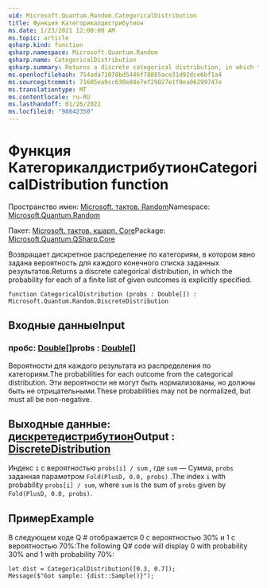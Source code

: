 ```yaml
---
uid: Microsoft.Quantum.Random.CategoricalDistribution
title: Функция Категорикалдистрибутион
ms.date: 1/23/2021 12:00:00 AM
ms.topic: article
qsharp.kind: function
qsharp.namespace: Microsoft.Quantum.Random
qsharp.name: CategoricalDistribution
qsharp.summary: Returns a discrete categorical distribution, in which the probability for each of a finite list of given outcomes is explicitly specified.
ms.openlocfilehash: 754ada71078bd5446f78885ace31d92dce6bf1a4
ms.sourcegitcommit: 71605ea9cc630e84e7ef29027e1f0ea06299747e
ms.translationtype: MT
ms.contentlocale: ru-RU
ms.lasthandoff: 01/26/2021
ms.locfileid: "98842350"
---
```

# <a name="categoricaldistribution-function"></a><span data-ttu-id="80523-102">Функция Категорикалдистрибутион</span><span class="sxs-lookup"><span data-stu-id="80523-102">CategoricalDistribution function</span></span>

<span data-ttu-id="80523-103">Пространство имен: [Microsoft. тактов. Random](xref:Microsoft.Quantum.Random)</span><span class="sxs-lookup"><span data-stu-id="80523-103">Namespace: [Microsoft.Quantum.Random](xref:Microsoft.Quantum.Random)</span></span>

<span data-ttu-id="80523-104">Пакет: [Microsoft. тактов. кшарп. Core](https://nuget.org/packages/Microsoft.Quantum.QSharp.Core)</span><span class="sxs-lookup"><span data-stu-id="80523-104">Package: [Microsoft.Quantum.QSharp.Core](https://nuget.org/packages/Microsoft.Quantum.QSharp.Core)</span></span>


<span data-ttu-id="80523-105">Возвращает дискретное распределение по категориям, в котором явно задана вероятность для каждого конечного списка заданных результатов.</span><span class="sxs-lookup"><span data-stu-id="80523-105">Returns a discrete categorical distribution, in which the probability for each of a finite list of given outcomes is explicitly specified.</span></span>

```qsharp
function CategoricalDistribution (probs : Double[]) : Microsoft.Quantum.Random.DiscreteDistribution
```


## <a name="input"></a><span data-ttu-id="80523-106">Входные данные</span><span class="sxs-lookup"><span data-stu-id="80523-106">Input</span></span>

### <a name="probs--double"></a><span data-ttu-id="80523-107">пробс: [Double](xref:microsoft.quantum.lang-ref.double)[]</span><span class="sxs-lookup"><span data-stu-id="80523-107">probs : [Double](xref:microsoft.quantum.lang-ref.double)[]</span></span>

<span data-ttu-id="80523-108">Вероятности для каждого результата из распределения по категориям.</span><span class="sxs-lookup"><span data-stu-id="80523-108">The probabilities for each outcome from the categorical distribution.</span></span>
<span data-ttu-id="80523-109">Эти вероятности не могут быть нормализованы, но должны быть не отрицательными.</span><span class="sxs-lookup"><span data-stu-id="80523-109">These probabilities may not be normalized, but must all be non-negative.</span></span>



## <a name="output--discretedistribution"></a><span data-ttu-id="80523-110">Выходные данные: [дискретедистрибутион](xref:Microsoft.Quantum.Random.DiscreteDistribution)</span><span class="sxs-lookup"><span data-stu-id="80523-110">Output : [DiscreteDistribution](xref:Microsoft.Quantum.Random.DiscreteDistribution)</span></span>

<span data-ttu-id="80523-111">Индекс `i` с вероятностью `probs[i] / sum` , где `sum` — Сумма, `probs` заданная параметром `Fold(PlusD, 0.0, probs)` .</span><span class="sxs-lookup"><span data-stu-id="80523-111">The index `i` with probability `probs[i] / sum`, where `sum` is the sum of `probs` given by `Fold(PlusD, 0.0, probs)`.</span></span>

## <a name="example"></a><span data-ttu-id="80523-112">Пример</span><span class="sxs-lookup"><span data-stu-id="80523-112">Example</span></span>

<span data-ttu-id="80523-113">В следующем коде Q # отображается 0 с вероятностью 30% и 1 с вероятностью 70%:</span><span class="sxs-lookup"><span data-stu-id="80523-113">The following Q# code will display 0 with probability 30% and 1 with probability 70%:</span></span>

```qsharp
let dist = CategoricalDistribution([0.3, 0.7]);
Message($"Got sample: {dist::Sample()}");
```